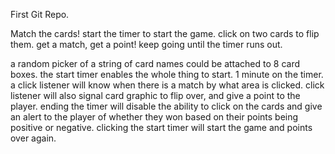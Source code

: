 First Git Repo.

Match the cards!
start the timer to start the game.
click on two cards to flip them.
get a match, get a point!
keep going until the timer runs out.

a random picker of a string of card names could be attached to 8 card boxes. 
the start timer enables the whole thing to start. 1 minute on the timer. 
a click listener will know when there is a match by what area is clicked.
click listener will also signal card graphic to flip over, and give a point to the player.
ending the timer will disable the ability to click on the cards and give an alert to the player of whether they won based on their points being positive or negative.
clicking the start timer will start the game and points over again.

